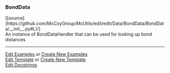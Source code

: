 ### <a id="McUtils.Data.BondData.BondData">BondData</a> 
<div class="docs-source-link" markdown="1">
[[source](https://github.com/McCoyGroup/McUtils/edit/edit/Data/BondData/BondData/__init__.py#L)/]
</div>
An instance of BondDataHandler that can be used for looking up bond distances



___

[Edit Examples](https://github.com/McCoyGroup/McUtils/edit/edit/ci/examples/McUtils/Data/BondData/BondData.md) or 
[Create New Examples](https://github.com/McCoyGroup/McUtils/new/edit/?filename=ci/examples/McUtils/Data/BondData/BondData.md) <br/>
[Edit Template](https://github.com/McCoyGroup/McUtils/edit/edit/ci/docs/McUtils/Data/BondData/BondData.md) or 
[Create New Template](https://github.com/McCoyGroup/McUtils/new/edit/?filename=ci/docs/templates/McUtils/Data/BondData/BondData.md) <br/>
[Edit Docstrings](https://github.com/McCoyGroup/McUtils/edit/edit/Data/BondData/BondData/__init__.py#L?message=Update%20Docs)

